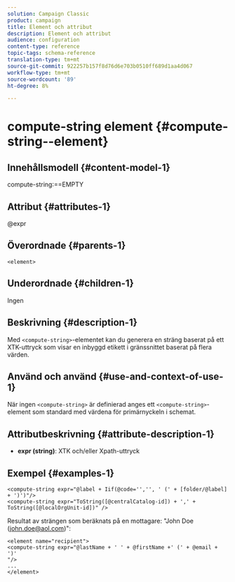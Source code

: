 ```yaml
---
solution: Campaign Classic
product: campaign
title: Element och attribut
description: Element och attribut
audience: configuration
content-type: reference
topic-tags: schema-reference
translation-type: tm+mt
source-git-commit: 922257b157f8d76d6e703b0510ff689d1aa4d067
workflow-type: tm+mt
source-wordcount: '89'
ht-degree: 8%

---
```



# compute-string element {#compute-string--element}

## Innehållsmodell {#content-model-1}

compute-string:==EMPTY

## Attribut {#attributes-1}

@expr

## Överordnade {#parents-1}

`<element>`

## Underordnade {#children-1}

Ingen

## Beskrivning {#description-1}

Med `<compute-string>`-elementet kan du generera en sträng baserat på ett XTK-uttryck som visar en inbyggd etikett i gränssnittet baserat på flera värden.

## Använd och använd {#use-and-context-of-use-1}

När ingen `<compute-string>` är definierad anges ett `<compute-string>`-element som standard med värdena för primärnyckeln i schemat.

## Attributbeskrivning {#attribute-description-1}

* **expr (string)**: XTK och/eller Xpath-uttryck

## Exempel {#examples-1}

```
<compute-string expr="@label + Iif(@code='','', ' (' + [folder/@label] + ')')"/>  
<compute-string expr="ToString([@centralCatalog-id]) + ',' + ToString([@localOrgUnit-id])" />
```

Resultat av strängen som beräknats på en mottagare: &quot;John Doe (john.doe@aol.com)&quot;:

```
<element name="recipient">
<compute-string expr="@lastName + ' ' + @firstName +' (' + @email + ')'
"/>
...
</element>
```
